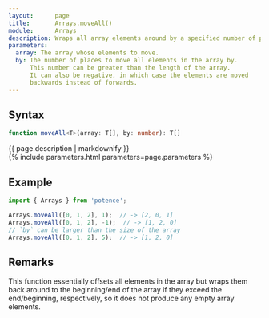 ```yaml
---
layout:      page
title:       Arrays.moveAll()
module:      Arrays
description: Wraps all array elements around by a specified number of places.
parameters:
  array: The array whose elements to move.
  by: The number of places to move all elements in the array by.
      This number can be greater than the length of the array.
      It can also be negative, in which case the elements are moved
      backwards instead of forwards.
---
```

## Syntax

```ts
function moveAll<T>(array: T[], by: number): T[]
```

<div class="description">{{ page.description | markdownify }}</div>
{% include parameters.html parameters=page.parameters %}

## Example

```ts
import { Arrays } from 'potence';

Arrays.moveAll([0, 1, 2], 1);  // -> [2, 0, 1]
Arrays.moveAll([0, 1, 2], -1);  // -> [1, 2, 0]
// `by` can be larger than the size of the array
Arrays.moveAll([0, 1, 2], 5);  // -> [1, 2, 0]
```

## Remarks

This function essentially offsets all elements in the array but wraps them back
around to the beginning/end of the array if they exceed the end/beginning,
respectively, so it does not produce any empty array elements.
